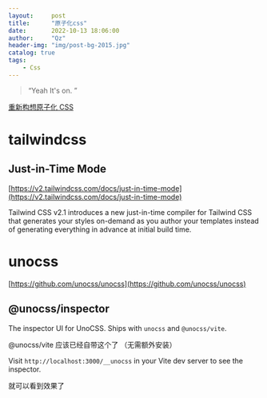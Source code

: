 ```yaml
---
layout:     post
title:      "原子化css"
date:       2022-10-13 18:06:00
author:     "Qz"
header-img: "img/post-bg-2015.jpg"
catalog: true
tags:
    - Css
---
```


> “Yeah It's on. ”



[重新构想原子化 CSS](https://antfu.me/posts/reimagine-atomic-css-zh)



# tailwindcss





## Just-in-Time Mode

[https://v2.tailwindcss.com/docs/just-in-time-mode](https://v2.tailwindcss.com/docs/just-in-time-mode)

Tailwind CSS v2.1 introduces a new just-in-time compiler for Tailwind CSS that generates your styles on-demand as you author your templates instead of generating everything in advance at initial build time.





# unocss

[https://github.com/unocss/unocss](https://github.com/unocss/unocss)





## **@unocss/inspector**

The inspector UI for UnoCSS. Ships with `unocss` and `@unocss/vite`.



@unocss/vite 应该已经自带这个了  （无需额外安装）

Visit `http://localhost:3000/__unocss` in your Vite dev server to see the inspector.

就可以看到效果了 
